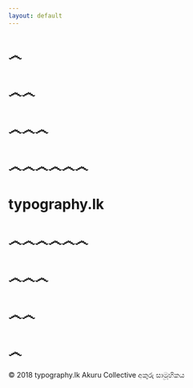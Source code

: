 ```yaml
---
layout: default
---
```





# ෴

# ෴෴

# ෴෴෴ 

# ෴෴෴෴෴෴ 

# typography.lk

# ෴෴෴෴෴෴ 

# ෴෴෴ 

# ෴෴

# ෴


 © 2018 typography.lk Akuru Collective අකුරු සාමූහිකය  







